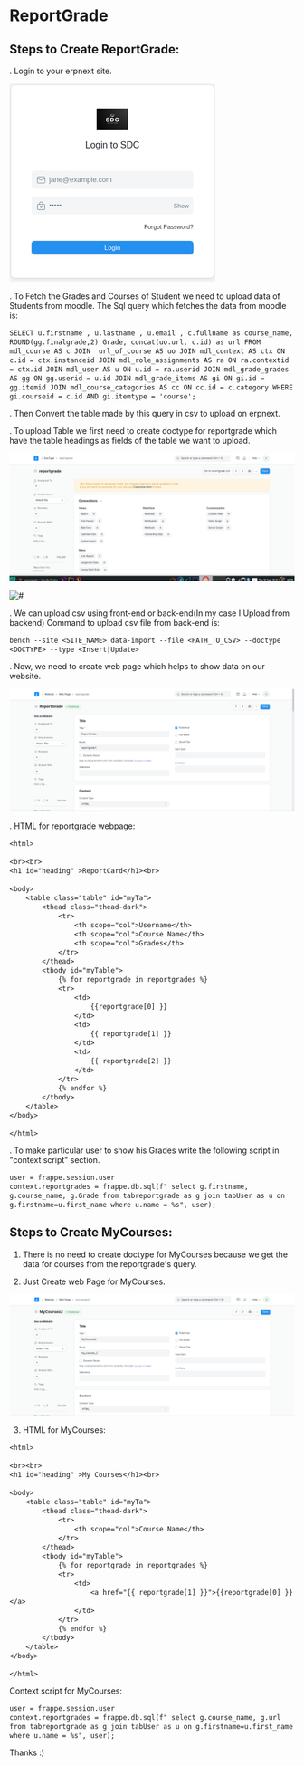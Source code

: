 # ReportGrade

## Steps to Create ReportGrade:

. Login to your erpnext site.

   ![#](/reportgrade/login.png "login")

. To Fetch the Grades and Courses of Student we need to upload data of Students from moodle.
  The Sql query which fetches the data from moodle is:
  
```
SELECT u.firstname , u.lastname , u.email , c.fullname as course_name,  ROUND(gg.finalgrade,2) Grade, concat(uo.url, c.id) as url FROM mdl_course AS c JOIN  url_of_course AS uo JOIN mdl_context AS ctx ON c.id = ctx.instanceid JOIN mdl_role_assignments AS ra ON ra.contextid = ctx.id JOIN mdl_user AS u ON u.id = ra.userid JOIN mdl_grade_grades AS gg ON gg.userid = u.id JOIN mdl_grade_items AS gi ON gi.id = gg.itemid JOIN mdl_course_categories AS cc ON cc.id = c.category WHERE gi.courseid = c.id AND gi.itemtype = 'course';

```

.  Then Convert the table made by this query in csv to upload on erpnext.
 
.  To upload Table we first need to create doctype for reportgrade which have the table headings as fields of the     table we want to upload.

  ![#](/reportgrade/docreport.png "doctype")
  
  ![#](/reportgrade/fields.png "fields")
  
. We can upload csv using front-end or back-end(In my case I Upload from backend)
   Command to upload csv file from back-end is:
   
```
bench --site <SITE_NAME> data-import --file <PATH_TO_CSV> --doctype <DOCTYPE> --type <Insert|Update>
```
. Now, we need to create web page which helps to show data on our website.

![#](/reportgrade/reportweb.png "webpage")
  
. HTML for reportgrade webpage:

```
<html>

<br><br>
<h1 id="heading" >ReportCard</h1><br>

<body>
    <table class="table" id="myTa">
        <thead class="thead-dark">
            <tr>
                <th scope="col">Username</th>
                <th scope="col">Course Name</th>
                <th scope="col">Grades</th>
            </tr>
        </thead>
        <tbody id="myTable">
            {% for reportgrade in reportgrades %}
            <tr>
                <td>
                    {{reportgrade[0] }}
                </td>
                <td>
                    {{ reportgrade[1] }}
                </td>
                <td>
                    {{ reportgrade[2] }}
                </td>
            </tr>
            {% endfor %}
        </tbody>
    </table>
</body>

</html>
```

. To make particular user to show his Grades write the following script in "context script" section.

```
user = frappe.session.user
context.reportgrades = frappe.db.sql(f" select g.firstname, g.course_name, g.Grade from tabreportgrade as g join tabUser as u on g.firstname=u.first_name where u.name = %s", user);
```
## Steps to Create MyCourses:

1. There is no need to create doctype for MyCourses because we get the data for courses from the reportgrade's        query.

2. Just Create web Page for MyCourses.

  ![#](/reportgrade/coursesweb.png "courseswebpage")
  
3.  HTML for MyCourses:

```
<html>

<br><br>
<h1 id="heading" >My Courses</h1><br>

<body>
    <table class="table" id="myTa">
        <thead class="thead-dark">
            <tr>
                <th scope="col">Course Name</th>
            </tr>
        </thead>
        <tbody id="myTable">
            {% for reportgrade in reportgrades %}
            <tr>
                <td>
                    <a href="{{ reportgrade[1] }}">{{reportgrade[0] }}</a>
                </td>
            </tr>
            {% endfor %}
        </tbody>
    </table>
</body>

</html>
```

Context script for MyCourses:
 
```
user = frappe.session.user
context.reportgrades = frappe.db.sql(f" select g.course_name, g.url from tabreportgrade as g join tabUser as u on g.firstname=u.first_name where u.name = %s", user);

```

Thanks :)
